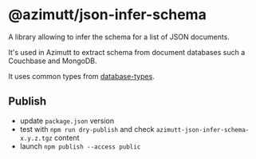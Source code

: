 # @azimutt/json-infer-schema

A library allowing to infer the schema for a list of JSON documents.

It's used in Azimutt to extract schema from document databases such a Couchbase and MongoDB.

It uses common types from [database-types](../database-types).

## Publish

- update `package.json` version
- test with `npm run dry-publish` and check `azimutt-json-infer-schema-x.y.z.tgz` content
- launch `npm publish --access public`
